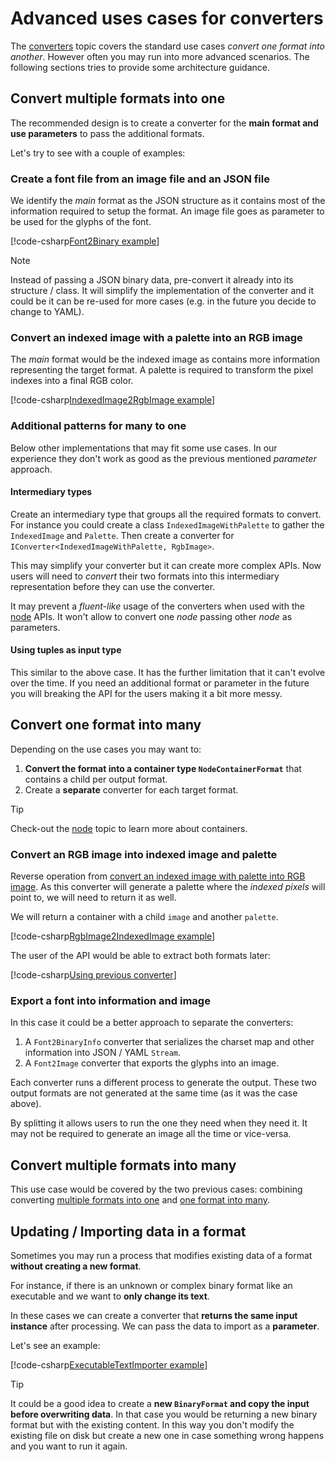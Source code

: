 # Advanced uses cases for converters

The [converters](./converters.md) topic covers the standard use cases _convert
one format into another_. However often you may run into more advanced
scenarios. The following sections tries to provide some architecture guidance.

## Convert multiple formats into one

The recommended design is to create a converter for the **main format and use
parameters** to pass the additional formats.

Let's try to see with a couple of examples:

### Create a font file from an image file and an JSON file

We identify the _main_ format as the JSON structure as it contains most of the
information required to setup the format. An image file goes as parameter to be
used for the glyphs of the font.

[!code-csharp[Font2Binary example](../../../../src/Yarhl.Examples/Formats/AdvancedConverters.cs?name=ManyToOneFont&highlight=5)]

> [!NOTE]  
> Instead of passing a JSON binary data, pre-convert it already into its
> structure / class. It will simplify the implementation of the converter and it
> could be it can be re-used for more cases (e.g. in the future you decide to
> change to YAML).

### Convert an indexed image with a palette into an RGB image

The _main_ format would be the indexed image as contains more information
representing the target format. A palette is required to transform the pixel
indexes into a final RGB color.

[!code-csharp[IndexedImage2RgbImage example](../../../../src/Yarhl.Examples/Formats/AdvancedConverters.cs?name=ManyToOneIndexedImage&highlight=5)]

### Additional patterns for many to one

Below other implementations that may fit some use cases. In our experience they
don't work as good as the previous mentioned _parameter_ approach.

#### Intermediary types

Create an intermediary type that groups all the required formats to convert. For
instance you could create a class `IndexedImageWithPalette` to gather the
`IndexedImage` and `Palette`. Then create a converter for
`IConverter<IndexedImageWithPalette, RgbImage>`.

This may simplify your converter but it can create more complex APIs. Now users
will need to _convert_ their two formats into this intermediary representation
before they can use the converter.

It may prevent a _fluent-like_ usage of the converters when used with the
[node](../virtual-file-system/nodes.md#format-conversion) APIs. It won't allow
to convert one _node_ passing other _node_ as parameters.

#### Using tuples as input type

This similar to the above case. It has the further limitation that it can't
evolve over the time. If you need an additional format or parameter in the
future you will breaking the API for the users making it a bit more messy.

## Convert one format into many

Depending on the use cases you may want to:

1. **Convert the format into a container type `NodeContainerFormat`** that
   contains a child per output format.
2. Create a **separate** converter for each target format.

> [!TIP]  
> Check-out the [node](../virtual-file-system/nodes.md) topic to learn more
> about containers.

### Convert an RGB image into indexed image and palette

Reverse operation from
[convert an indexed image with palette into RGB image](#convert-an-indexed-image-with-a-palette-into-an-rgb-image).
As this converter will generate a palette where the _indexed pixels_ will point
to, we will need to return it as well.

We will return a container with a child `image` and another `palette`.

[!code-csharp[RgbImage2IndexedImage example](../../../../src/Yarhl.Examples/Formats/AdvancedConverters.cs?name=OneToManyIndexedImage)]

The user of the API would be able to extract both formats later:

[!code-csharp[Using previous converter](../../../../src/Yarhl.Examples/Formats/AdvancedConverters.cs?name=OneToManyIndexedImageProgram)]

### Export a font into information and image

In this case it could be a better approach to separate the converters:

1. A `Font2BinaryInfo` converter that serializes the charset map and other
   information into JSON / YAML `Stream`.
2. A `Font2Image` converter that exports the glyphs into an image.

Each converter runs a different process to generate the output. These two output
formats are not generated at the same time (as it was the case above).

By splitting it allows users to run the one they need when they need it. It may
not be required to generate an image all the time or vice-versa.

## Convert multiple formats into many

This use case would be covered by the two previous cases: combining converting
[multiple formats into one](#convert-multiple-formats-into-one) and
[one format into many](#convert-one-format-into-many).

## Updating / Importing data in a format

Sometimes you may run a process that modifies existing data of a format
**without creating a new format**.

For instance, if there is an unknown or complex binary format like an executable
and we want to **only change its text**.

In these cases we can create a converter that **returns the same input
instance** after processing. We can pass the data to import as a **parameter**.

Let's see an example:

[!code-csharp[ExecutableTextImporter example](../../../../src/Yarhl.Examples/Formats/AdvancedConverters.cs?name=ExecutableTextImporter)]

> [!TIP]  
> It could be a good idea to create a **new `BinaryFormat` and copy the input
> before overwriting data**. In that case you would be returning a new binary
> format but with the existing content. In this way you don't modify the
> existing file on disk but create a new one in case something wrong happens and
> you want to run it again.
